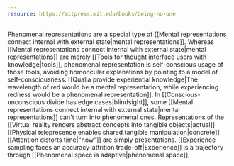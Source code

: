 ```yaml
---
resource: https://mitpress.mit.edu/books/being-no-one
---
```


Phenomenal representations are a special type of [[Mental representations connect internal with external state|mental representations]]. Whereas [[Mental representations connect internal with external state|mental representations]] are merely [[Tools for thought interface users with knowledge|tools]], phenomenal representation is self-conscious usage of those tools, avoiding homoncular explanations by pointing to a model of self-consciousness. [[Qualia provide experiential knowledge|The wavelength of red would be a mental representation, while experiencing redness would be a phenomenal representation]]. In [[Conscious-unconscious divide has edge cases|blindsight]], some [[Mental representations connect internal with external state|mental representations]] can't turn into phenomenal ones. Representations of the [[Virtual reality renders abstract concepts into tangible objects|actual]] [[Physical telepresence enables shared tangible manipulation|concrete]] [[Attention distorts time|"now"]] are simply presentations. [[Experience sampling faces an accuracy-attrition trade-off|Experience]] is a trajectory through [[Phenomenal space is adaptive|phenomenal space]].